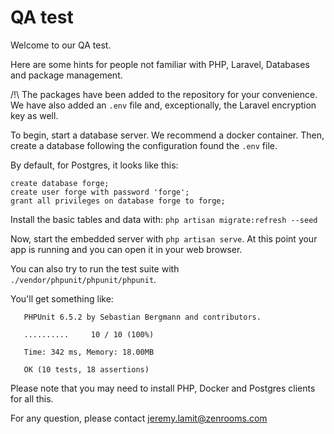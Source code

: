 # QA test

Welcome to our QA test.

Here are some hints for people not familiar with PHP, Laravel, Databases and package management.

/!\ The packages have been added to the repository for your convenience.
    We have also added an `.env` file and, exceptionally, the Laravel encryption key as well.

To begin, start a database server. We recommend a docker container.
Then, create a database following the configuration found the `.env` file.

By default, for Postgres, it looks like this:
```
create database forge;
create user forge with password 'forge';
grant all privileges on database forge to forge;
```

Install the basic tables and data with:
```php artisan migrate:refresh --seed```

Now, start the embedded server with `php artisan serve`. At this point your app is running and you can open it in your web browser.

You can also try to run the test suite with `./vendor/phpunit/phpunit/phpunit`.

You'll get something like:
```▶ ./vendor/phpunit/phpunit/phpunit
   PHPUnit 6.5.2 by Sebastian Bergmann and contributors.
   
   ..........     10 / 10 (100%)
   
   Time: 342 ms, Memory: 18.00MB
   
   OK (10 tests, 18 assertions)
```
Please note that you may need to install PHP, Docker and Postgres clients for all this.

For any question, please contact jeremy.lamit@zenrooms.com
